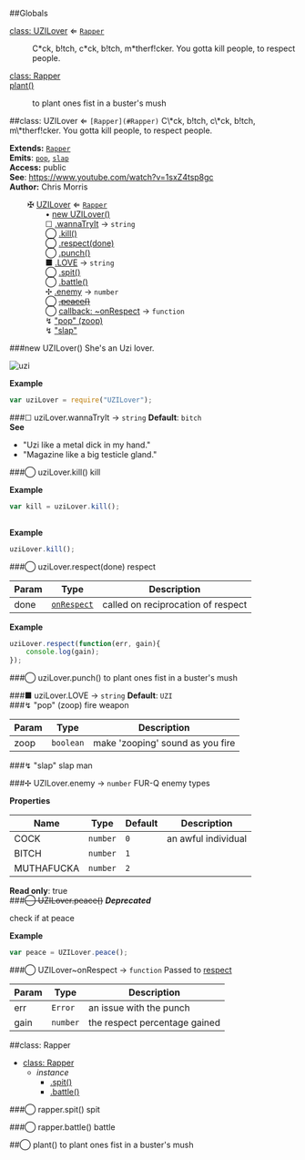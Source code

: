 ##Globals
<dl>
<dt><a href="#UZILover">class: UZILover</a> ⇐ <code><a href="#Rapper">Rapper</a></code></dt>
<dd><p>C*ck, b!tch, c*ck, b!tch, m*therf!cker. You gotta kill people, to respect people.</p>
</dd>
<dt><a href="#Rapper">class: Rapper</a></dt>
<dd></dd>
<dt><a href="#plant">plant()</a></dt>
<dd><p>to plant ones fist in a buster&#39;s mush</p>
</dd>
</dl>
<a name="UZILover"></a>
##class: UZILover ⇐ <code>[Rapper](#Rapper)</code>
C\*ck, b!tch, c\*ck, b!tch, m\*therf!cker. You gotta kill people, to respect people.

**Extends:** <code>[Rapper](#Rapper)</code>  
**Emits**: <code>[pop](#UZILover#event_pop)</code>, <code>[slap](#UZILover#event_slap)</code>  
**Access:** public  
**See**: https://www.youtube.com/watch?v=1sxZ4tsp8gc  
**Author:** Chris Morris  

&nbsp;&nbsp;&nbsp;&nbsp;&nbsp;&nbsp;&nbsp;&nbsp;✠ [UZILover](#UZILover) ⇐ <code>[Rapper](#Rapper)</code>  
&nbsp;&nbsp;&nbsp;&nbsp;&nbsp;&nbsp;&nbsp;&nbsp;&nbsp;&nbsp;&nbsp;&nbsp;&nbsp;&nbsp;&nbsp;&nbsp;• [new UZILover()](#new_UZILover_new)  
&nbsp;&nbsp;&nbsp;&nbsp;&nbsp;&nbsp;&nbsp;&nbsp;&nbsp;&nbsp;&nbsp;&nbsp;&nbsp;&nbsp;&nbsp;&nbsp;☐ [.wannaTryIt](#UZILover#wannaTryIt) → <code>string</code>  
&nbsp;&nbsp;&nbsp;&nbsp;&nbsp;&nbsp;&nbsp;&nbsp;&nbsp;&nbsp;&nbsp;&nbsp;&nbsp;&nbsp;&nbsp;&nbsp;◯ [.kill()](#UZILover#kill)  
&nbsp;&nbsp;&nbsp;&nbsp;&nbsp;&nbsp;&nbsp;&nbsp;&nbsp;&nbsp;&nbsp;&nbsp;&nbsp;&nbsp;&nbsp;&nbsp;◯ [.respect(done)](#UZILover#respect)  
&nbsp;&nbsp;&nbsp;&nbsp;&nbsp;&nbsp;&nbsp;&nbsp;&nbsp;&nbsp;&nbsp;&nbsp;&nbsp;&nbsp;&nbsp;&nbsp;◯ [.punch()](#UZILover#punch)  
&nbsp;&nbsp;&nbsp;&nbsp;&nbsp;&nbsp;&nbsp;&nbsp;&nbsp;&nbsp;&nbsp;&nbsp;&nbsp;&nbsp;&nbsp;&nbsp;■ [.LOVE](#UZILover#LOVE) → <code>string</code>  
&nbsp;&nbsp;&nbsp;&nbsp;&nbsp;&nbsp;&nbsp;&nbsp;&nbsp;&nbsp;&nbsp;&nbsp;&nbsp;&nbsp;&nbsp;&nbsp;◯ [.spit()](#Rapper#spit)  
&nbsp;&nbsp;&nbsp;&nbsp;&nbsp;&nbsp;&nbsp;&nbsp;&nbsp;&nbsp;&nbsp;&nbsp;&nbsp;&nbsp;&nbsp;&nbsp;◯ [.battle()](#Rapper#battle)  
&nbsp;&nbsp;&nbsp;&nbsp;&nbsp;&nbsp;&nbsp;&nbsp;&nbsp;&nbsp;&nbsp;&nbsp;&nbsp;&nbsp;&nbsp;&nbsp;✢ [.enemy](#UZILover.enemy) → <code>number</code>  
&nbsp;&nbsp;&nbsp;&nbsp;&nbsp;&nbsp;&nbsp;&nbsp;&nbsp;&nbsp;&nbsp;&nbsp;&nbsp;&nbsp;&nbsp;&nbsp;◯ ~~[.peace()](#UZILover.peace)~~  
&nbsp;&nbsp;&nbsp;&nbsp;&nbsp;&nbsp;&nbsp;&nbsp;&nbsp;&nbsp;&nbsp;&nbsp;&nbsp;&nbsp;&nbsp;&nbsp;◯ [callback: ~onRespect](#UZILover..onRespect) → <code>function</code>  
&nbsp;&nbsp;&nbsp;&nbsp;&nbsp;&nbsp;&nbsp;&nbsp;&nbsp;&nbsp;&nbsp;&nbsp;&nbsp;&nbsp;&nbsp;&nbsp;↯ ["pop" (zoop)](#UZILover#event_pop)  
&nbsp;&nbsp;&nbsp;&nbsp;&nbsp;&nbsp;&nbsp;&nbsp;&nbsp;&nbsp;&nbsp;&nbsp;&nbsp;&nbsp;&nbsp;&nbsp;↯ ["slap"](#UZILover#event_slap)  

<a name="new_UZILover_new"></a>
###new UZILover()
She's an Uzi lover. 

![uzi](https://sampleface.co.uk/wp-content/uploads/2013/07/fur-q-uzi-lover.png)

**Example**  
```js
var uziLover = require("UZILover");
```
<a name="UZILover#wannaTryIt"></a>
###☐ uziLover.wannaTryIt → <code>string</code>
**Default**: `bitch`  
**See**

- "Uzi like a metal dick in my hand."
- "Magazine like a big testicle gland."

<a name="UZILover#kill"></a>
###◯ uziLover.kill()
kill

**Example**  
```js
var kill = uziLover.kill();
    
```
**Example**  
```js
uziLover.kill();
```
<a name="UZILover#respect"></a>
###◯ uziLover.respect(done)
respect

| Param | Type | Description |
| --- | --- | --- |
| done | <code>[onRespect](#UZILover..onRespect)</code> | called on reciprocation of respect |

**Example**  
```js
uziLover.respect(function(err, gain){
    console.log(gain);
});
```
<a name="UZILover#punch"></a>
###◯ uziLover.punch()
to plant ones fist in a buster's mush

<a name="UZILover#LOVE"></a>
###■ uziLover.LOVE → <code>string</code>
**Default**: `UZI`  
<a name="UZILover#event_pop"></a>
###↯ "pop" (zoop)
fire weapon

| Param | Type | Description |
| --- | --- | --- |
| zoop | <code>boolean</code> | make 'zooping' sound as you fire |

<a name="UZILover#event_slap"></a>
###↯ "slap"
slap man

<a name="UZILover.enemy"></a>
###✢ UZILover.enemy → <code>number</code>
FUR-Q enemy types

**Properties**

| Name | Type | Default | Description |
| --- | --- | --- | --- |
| COCK | <code>number</code> | `0` | an awful individual |
| BITCH | <code>number</code> | `1` |  |
| MUTHAFUCKA | <code>number</code> | `2` |  |

**Read only**: true  
<a name="UZILover.peace"></a>
###~~◯ UZILover.peace()~~
***Deprecated***

check if at peace

**Example**  
```js
var peace = UZILover.peace();
```
<a name="UZILover..onRespect"></a>
###◯ UZILover~onRespect → <code>function</code>
Passed to [respect](#UZILover#respect)

| Param | Type | Description |
| --- | --- | --- |
| err | <code>Error</code> | an issue with the punch |
| gain | <code>number</code> | the respect percentage gained |

<a name="Rapper"></a>
##class: Rapper

* [class: Rapper](#Rapper)
  * _instance_
    * [.spit()](#Rapper#spit)
    * [.battle()](#Rapper#battle)

<a name="Rapper#spit"></a>
###◯ rapper.spit()
spit

<a name="Rapper#battle"></a>
###◯ rapper.battle()
battle

<a name="plant"></a>
##◯ plant()
to plant ones fist in a buster's mush

